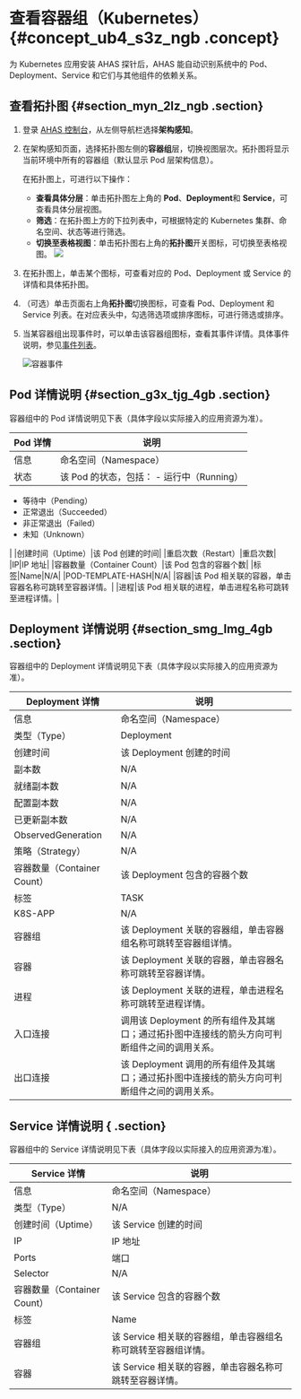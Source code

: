 # 查看容器组（Kubernetes） {#concept_ub4_s3z_ngb .concept}

为 Kubernetes 应用安装 AHAS 探针后，AHAS 能自动识别系统中的 Pod、Deployment、Service 和它们与其他组件的依赖关系。

## 查看拓扑图 {#section_myn_2lz_ngb .section}

1.  登录 [AHAS 控制台](https://ahas.console.aliyun.com/)，从左侧导航栏选择**架构感知**。

2.  在架构感知页面，选择拓扑图左侧的**容器组**层，切换视图层次。拓扑图将显示当前环境中所有的容器组（默认显示 Pod 层架构信息）。

    在拓扑图上，可进行以下操作：

    -   **查看具体分层**：单击拓扑图左上角的 **Pod**、**Deployment**和 **Service**，可查看具体分层视图。
    -   **筛选**：在拓扑图上方的下拉列表中，可根据特定的 Kubernetes 集群、命名空间、状态等进行筛选。
    -   **切换至表格视图**：单击拓扑图右上角的**拓扑图**开关图标，可切换至表格视图。
    ![](http://static-aliyun-doc.oss-cn-hangzhou.aliyuncs.com/assets/img/117706/155506495844340_zh-CN.png)

3.  在拓扑图上，单击某个图标，可查看对应的 Pod、Deployment 或 Service 的详情和具体拓扑图。

4.  （可选）单击页面右上角**拓扑图**切换图标，可查看 Pod、Deployment 和 Service 列表。在对应表头中，勾选筛选项或排序图标，可进行筛选或排序。
5.  当某容器组出现事件时，可以单击该容器组图标，查看其事件详情。具体事件说明，参见[事件列表](intl.zh-CN/架构感知/事件列表.md#)。

    ![](images/44344_zh-CN.png "容器事件")


## Pod 详情说明 {#section_g3x_tjg_4gb .section}

容器组中的 Pod 详情说明见下表（具体字段以实际接入的应用资源为准）。

|Pod 详情|说明|
|------|--|
|信息|命名空间（Namespace）|该 Pod 所在的命名空间|
|状态|该 Pod 的状态，包括： -   运行中（Running）
-   等待中（Pending）
-   正常退出（Succeeded）
-   非正常退出（Failed）
-   未知（Unknown）

 |
|创建时间（Uptime）|该 Pod 创建的时间|
|重启次数（Restart）|重启次数|
|IP|IP 地址|
|容器数量（Container Count）|该 Pod 包含的容器个数|
|标签|Name|N/A|
|POD-TEMPLATE-HASH|N/A|
|容器|该 Pod 相关联的容器，单击容器名称可跳转至容器详情。|
|进程|该 Pod 相关联的进程，单击进程名称可跳转至进程详情。|

## Deployment 详情说明 {#section_smg_lmg_4gb .section}

容器组中的 Deployment 详情说明见下表（具体字段以实际接入的应用资源为准）。

|Deployment 详情|说明|
|-------------|--|
|信息|命名空间（Namespace）|该 Deployment 所在的命名空间|
|类型（Type）|Deployment|
|创建时间|该 Deployment 创建的时间|
|副本数|N/A|
|就绪副本数|N/A|
|配置副本数|N/A|
|已更新副本数|N/A|
|ObservedGeneration|N/A|
|策略（Strategy）|N/A|
|容器数量（Container Count）|该 Deployment 包含的容器个数|
|标签|TASK|N/A|
|K8S-APP|N/A|
|容器组|该 Deployment 关联的容器组，单击容器组名称可跳转至容器组详情。|
|容器|该 Deployment 关联的容器，单击容器名称可跳转至容器详情。|
|进程|该 Deployment 关联的进程，单击进程名称可跳转至进程详情。|
|入口连接|调用该 Deployment 的所有组件及其端口；通过拓扑图中连接线的箭头方向可判断组件之间的调用关系。|
|出口连接|该 Deployment 调用的所有组件及其端口；通过拓扑图中连接线的箭头方向可判断组件之间的调用关系。|

## Service 详情说明 { .section}

容器组中的 Service 详情说明见下表（具体字段以实际接入的应用资源为准）。

|Service 详情|说明|
|----------|--|
|信息|命名空间（Namespace）|该 Service 所在的命名空间|
|类型（Type）|N/A|
|创建时间（Uptime）|该 Service 创建的时间|
|IP|IP 地址|
|Ports|端口|
|Selector|N/A|
|容器数量（Container Count）|该 Service 包含的容器个数|
|标签|Name|N/A|
|容器组|该 Service 相关联的容器组，单击容器组名称可跳转至容器组详情。|
|容器|该 Service 相关联的容器，单击容器名称可跳转至容器详情。|

